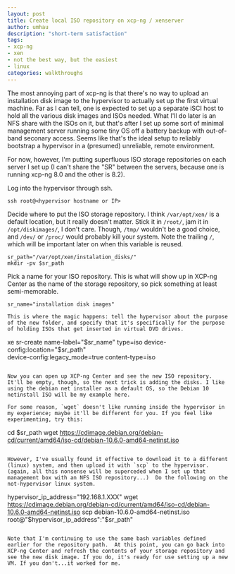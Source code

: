 ```yaml
---
layout: post
title: Create local ISO repository on xcp-ng / xenserver
author: umhau
description: "short-term satisfaction"
tags: 
- xcp-ng
- xen
- not the best way, but the easiest
- linux
categories: walkthroughs
---
```


The most annoying part of xcp-ng is that there's no way to upload an installation disk image to the hypervisor to actually set up the first virtual machine. Far as I can tell, one is expected to set up a separate iSCI host to hold all the various disk images and ISOs needed. What I'll do later is an NFS share with the ISOs on it, but that's after I set up some sort of minimal management server running some tiny OS off a battery backup with out-of-band seconary access.  Seems like that's the ideal setup to reliably bootstrap a hypervisor in a (presumed) unreliable, remote environment.

For now, however, I'm putting superfluous ISO storage repositories on each server I set up (I can't share the "SR" between the servers, because one is running xcp-ng 8.0 and the other is 8.2). 

Log into the hypervisor through ssh.

```
ssh root@<hypervisor hostname or IP>
```

Decide where to put the ISO storage repository. I think `/var/opt/xen/` is a default location, but it really doesn't matter. Stick it in `/root/`, jam it in `/opt/diskimages/`, I don't care. Though, `/tmp/` wouldn't be a good choice, and `/dev/` or `/proc/` would probably kill your system.  Note the trailing `/`, which will be important later on when this variable is reused.

```
sr_path="/var/opt/xen/instalation_disks/"
mkdir -pv $sr_path
```

Pick a name for your ISO repository. This is what will show up in XCP-ng Center as the name of the storage repository, so pick something at least semi-memorable. 

```
sr_name="installation disk images"

This is where the magic happens: tell the hypervisor about the purpose of the new folder, and specify that it's specifically for the purpose of holding ISOs that get inserted in virtual DVD drives.

```
xe sr-create name-label="$sr_name" type=iso device-config:location="$sr_path" \
    device-config:legacy_mode=true content-type=iso
```

Now you can open up XCP-ng Center and see the new ISO repository. It'll be empty, though, so the next trick is adding the disks. I like using the debian net installer as a default OS, so the Debian 10 netinstall ISO will be my example here. 

For some reason, `wget` doesn't like running inside the hypervisor in my experience; maybe it'll be different for you. If you feel like experimenting, try this: 

```
cd $sr_path
wget https://cdimage.debian.org/debian-cd/current/amd64/iso-cd/debian-10.6.0-amd64-netinst.iso
```

However, I've usually found it effective to download it to a different (linux) system, and then upload it with `scp` to the hypervisor. (again, all this nonsense will be superceded when I set up that management box with an NFS ISO repository...)  Do the following on the not-hypervisor linux system. 

``` 
hypervisor_ip_address="192.168.1.XXX"
wget https://cdimage.debian.org/debian-cd/current/amd64/iso-cd/debian-10.6.0-amd64-netinst.iso
scp debian-10.6.0-amd64-netinst.iso root@"$hypervisor_ip_address":"$sr_path"
```

Note that I'm continuing to use the same bash variables defined earlier for the repository path.  At this point, you can go back into XCP-ng Center and refresh the contents of your storage repository and see the new disk image. If you do, it's ready for use setting up a new VM. If you don't...it worked for me. 

